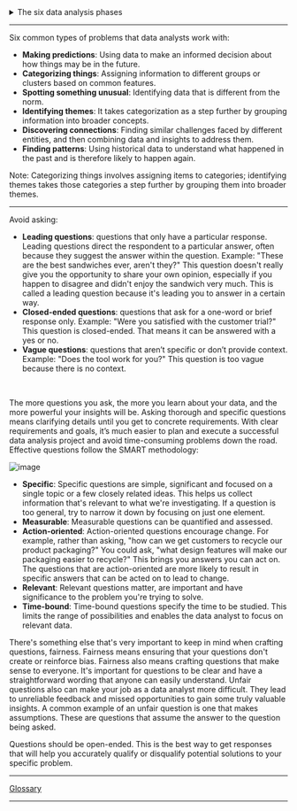 <details>
  <summary> The six data analysis phases </summary>
  <br>
  <details>
    <summary> Step1: Ask </summary>
    <br>
    
    It’s impossible to solve a problem if you don’t know what it is. These are some things to consider:
    - Define the problem you’re trying to solve 
    - Make sure you fully understand the stakeholder’s expectations
    - Focus on the actual problem and avoid any distractions
    - Collaborate with stakeholders and keep an open line of communication
    - Take a step back and see the whole situation in context
  
    Questions to ask yourself in this step: 
    - What are my stakeholders saying their problems are?
    - Now that I’ve identified the issues, how can I help the stakeholders resolve their questions?
 
  </details>
  <details>
    <summary> Step 2: Prepare </summary>
    <br>
    
    You will decide what data you need to collect in order to answer your questions and how to organize it so that it is useful. 
    You might use your business task to decide: 
    - What metrics to measure
    - Locate data in your database
    - Create security measures to protect that data
  
    Questions to ask yourself in this step: 
    - What do I need to figure out how to solve this problem?
    - What research do I need to do?
    
  </details>
  <details>
    <summary> Step 3: Process </summary>
    <br>
    
    Clean data is the best data and you will need to clean up your data to get rid of any possible errors, inaccuracies, or 
    inconsistencies. This might mean:
    - Using spreadsheet functions to find incorrectly entered data 
    - Using SQL functions to check for extra spaces
    - Removing repeated entries
    - Checking as much as possible for bias in the data
  
    Questions to ask yourself in this step: 
    - What data errors or inaccuracies might get in my way of getting the best possible answer to the problem I am trying to solve?
    - How can I clean my data so the information I have is more consistent?
    
  </details>
  <details>
    <summary> Step 4: Analyze </summary>
    <br>
    
    You will want to think analytically about your data. At this stage, you might sort and format your data to make it easier to: 
    - Perform calculations
    - Combine data from multiple sources
    - Create tables with your results
  
    Questions to ask yourself in this step:
    - What story is my data telling me?
    - How will my data help me solve this problem?
    - Who needs my company’s product or service? What type of person is most likely to use it?
    
  </details>
  <details>
    <summary> Step 5: Share </summary>
    <br>
    
    Everyone shares their results differently so be sure to summarize your results with clear and 
    enticing visuals of your analysis using data viz tools like graphs or dashboards. 
    This is your chance to show the stakeholders you have solved their problem and how you got there. 
    Sharing will certainly help your team:  
    - Make better decisions
    - Make more informed decisions
    - Lead to stronger outcomes
    - Successfully communicate your findings
  
    Questions to ask yourself in this step:
    - How can I make what I present to the stakeholders engaging and easy to understand?
    - What would help me understand this if I were the listener?

  </details>
  <details>
    <summary> Step 6: Act </summary>
    <br>
    
    Now it’s time to act on your data. You will take everything you have learned from your data analysis and put it to use. 
    This could mean providing your stakeholders with recommendations based on your findings so they can make 
    data-driven decisions.
  
    Questions to ask yourself in this step:
    - How can I use the feedback I received during the share phase (step 5) to actually 
      meet the stakeholder’s needs and expectations?
    
  </details>
  
  These six steps can help you to break the data analysis process into smaller, manageable parts, which is called <b> structured thinking </b>. This process involves four basic activities:
  - Recognizing the current problem or situation
  - Organizing available information 
  - Revealing gaps and opportunities
  - Identifying your options
  
</details>

---

Six common types of problems that data analysts work with:
- **Making predictions**: Using data to make an informed decision about how things may be in the future.
- **Categorizing things**: Assigning information to different groups or clusters based on common features.
- **Spotting something unusual**: Identifying data that is different from the norm.
- **Identifying themes**: It takes categorization as a step further by grouping information into broader concepts.
- **Discovering connections**: Finding similar challenges faced by different entities, and then combining data and insights to address them.
- **Finding patterns**: Using historical data to understand what happened in the past and is therefore likely to happen again.

Note: Categorizing things involves assigning items to categories; identifying themes takes those categories a step further by grouping them into broader themes.

---

Avoid asking:

- **Leading questions**: questions that only have a particular response. Leading questions direct the respondent to a particular answer, often because they suggest the answer within the question. Example: "These are the best sandwiches ever, aren't they?" This question doesn't really give you the opportunity to share your own opinion, especially if you happen to disagree and didn't enjoy the sandwich very much. This is called a leading question because it's leading you to answer in a certain way.
- **Closed-ended questions**: questions that ask for a one-word or brief response only. Example: "Were you satisfied with the customer trial?" This question is closed-ended. That means it can be answered with a yes or no.
- **Vague questions**: questions that aren’t specific or don’t provide context. Example: "Does the tool work for you?" This question is too vague because there is no context.

<br />

The more questions you ask, the more you learn about your data, and the more powerful your insights will be. Asking thorough and specific questions means clarifying details until you get to concrete requirements. With clear requirements and goals, it’s much easier to plan and execute a successful data analysis project and avoid time-consuming problems down the road. Effective questions follow the SMART methodology:

![image](https://user-images.githubusercontent.com/74421758/146340129-eee46617-0016-4208-927a-10f57fa8776b.png)

- **Specific**: Specific questions are simple, significant and focused on a single topic or a few closely related ideas. This helps us collect information that's relevant to what we're investigating. If a question is too general, try to narrow it down by focusing on just one element.
- **Measurable**: Measurable questions can be quantified and assessed.
- **Action-oriented**: Action-oriented questions encourage change. For example, rather than asking, "how can we get customers to recycle our product packaging?" You could ask, "what design features will make our packaging easier to recycle?" This brings you answers you can act on. The questions that are action-oriented are more likely to result in specific answers that can be acted on to lead to change. 
- **Relevant**: Relevant questions matter, are important and have significance to the problem you're trying to solve.
- **Time-bound**: Time-bound questions specify the time to be studied. This limits the range of possibilities and enables the data analyst to focus on relevant data.

There's something else that's very important to keep in mind when crafting questions, fairness. Fairness means ensuring that your questions don't create or reinforce bias. Fairness also means crafting questions that make sense to everyone. It's important for questions to be clear and have a straightforward wording that anyone can easily understand. Unfair questions also can make your job as a data analyst more difficult. They lead to unreliable feedback and missed opportunities to gain some truly valuable insights. A common example of an unfair question is one that makes assumptions. These are questions that assume the answer to the question being asked. 

Questions should be open-ended. This is the best way to get responses that will help you accurately qualify or disqualify potential solutions to your specific problem.

---

[Glossary](https://docs.google.com/document/d/1QX_1-xlHe4Vd2Ods-a2p21XeY5ODBo2KP-L_eOlI-A4/template/preview?resourcekey=0-dSnwNjRO8Ycn5OHib4C3Dw)

---


  
  

